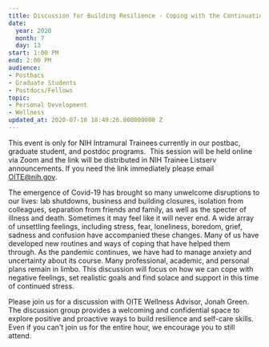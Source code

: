 ```yaml
---
title: Discussion for Building Resilience - Coping with the Continuation of the Pandemic
date:
  year: 2020
  month: 7
  day: 13
start: 1:00 PM
end: 2:00 PM
audience:
- Postbacs
- Graduate Students
- Postdocs/Fellows
topic:
- Personal Development
- Wellness
updated_at: 2020-07-10 18:49:26.000000000 Z
---
```

This event is only for NIH Intramural Trainees currently in our postbac,
graduate student, and postdoc programs.  This session will be held
online via Zoom and the link will be distributed in NIH Trainee Listserv
announcements. If you need the link immediately please email
OITE@nih.gov. 

The emergence of Covid-19 has brought so many unwelcome disruptions to
our lives: lab shutdowns, business and building closures, isolation from
colleagues, separation from friends and family, as well as the specter
of illness and death. Sometimes it may feel like it will never end. A
wide array of unsettling feelings, including stress, fear, loneliness,
boredom, grief, sadness and confusion have accompanied these
changes. Many of us have developed new routines and ways of coping that
have helped them through. As the pandemic continues, we have had to
manage anxiety and uncertainty about its course. Many professional,
academic, and personal plans remain in limbo. This discussion will focus
on how we can cope with negative feelings, set realistic goals and find
solace and support in this time of continued stress.

Please join us for a discussion with OITE Wellness Advisor, Jonah
Green.  The discussion group provides a welcoming and confidential space
to explore positive and proactive ways to build resilience and self-care
skills. Even if you can\'t join us for the entire hour, we encourage you
to still attend. 

 

 

 
